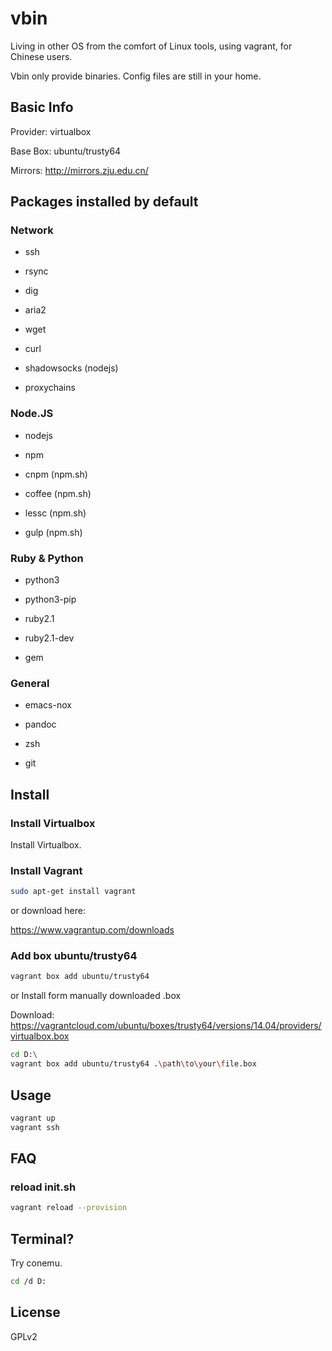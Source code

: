 # vbin

Living in other OS from the comfort of Linux tools, using vagrant, for Chinese users.

Vbin only provide binaries. Config files are still in your home.

## Basic Info

Provider: virtualbox

Base Box: ubuntu/trusty64

Mirrors: http://mirrors.zju.edu.cn/

## Packages installed by default

### Network

- ssh

- rsync

- dig

- aria2

- wget

- curl

- shadowsocks (nodejs)

- proxychains

### Node.JS

- nodejs

- npm

- cnpm (npm.sh)

- coffee (npm.sh)

- lessc (npm.sh)

- gulp (npm.sh)

### Ruby & Python

- python3

- python3-pip

- ruby2.1

- ruby2.1-dev

- gem

### General

- emacs-nox

- pandoc

- zsh

- git

## Install

### Install Virtualbox

Install Virtualbox.

### Install Vagrant

```bash
sudo apt-get install vagrant
```
or download here:

https://www.vagrantup.com/downloads

### Add box ubuntu/trusty64

```bash
vagrant box add ubuntu/trusty64
```

or Install form manually downloaded .box

Download: https://vagrantcloud.com/ubuntu/boxes/trusty64/versions/14.04/providers/virtualbox.box

```bash
cd D:\
vagrant box add ubuntu/trusty64 .\path\to\your\file.box
```

## Usage

```bash
vagrant up
vagrant ssh
```

## FAQ

### reload init.sh

```bash
vagrant reload --provision
```

## Terminal?

Try conemu.

```bash
cd /d D:
```

## License

GPLv2

